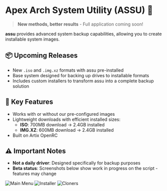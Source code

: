 # Apex Arch System Utility (ASSU) 🔄

> **New methods, better results** - Full application coming soon!  

**assu** provides advanced system backup capabilities, allowing you to create installable system images.

## 📦 Upcoming Releases
- New `.iso` and `.img.xz` formats with assu pre-installed
- Base system designed for backing up drives to installable formats
- Includes custom installers to transform assu into a complete backup solution

## 🔧 Key Features
- Works with or without our pre-configured images
- Lightweight downloads with efficient installed sizes:
  - **ISO**: 700MB download → 2.4GB installed
  - **IMG.XZ**: 600MB download → 2.4GB installed
- Built on Artix OpenRC

## ⚠️ Important Notes
- **Not a daily driver**: Designed specifically for backup purposes
- **Beta status**: Screenshots below show work in progress on the script - features may change

      
![Main Menu](https://github.com/user-attachments/assets/bba5db4b-af10-4ff0-aa3d-e162396343a8)
![Installer](https://github.com/user-attachments/assets/09829840-b892-41a0-b5c1-87bd870e70e1)
![Cloners](https://github.com/user-attachments/assets/099ba344-b2f6-4ec8-81d6-2c20ca87fd59)


